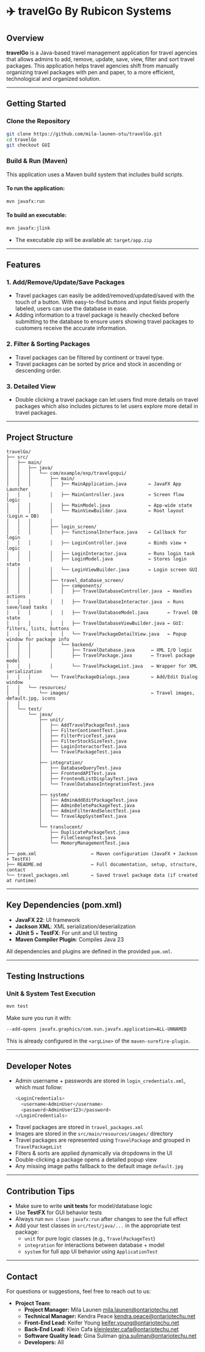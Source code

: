 [//]: # (This is a branch of travel go that uses JavaFX for a GUI.)

[//]: # ()
[//]: # (It uses the maven build system and this branch can be accessed by using "git clone https://github.com/mila-launen-otu/travelGo.git" to clone the repository and checking out the branch "GUI".)

[//]: # ()
[//]: # (to run this branch with the build scripts type into the terminal "mvn javafx:run")

[//]: # ()
[//]: # (to create an executable based on this branch with the build scripts type into the terminal "mvn javafx:jlink" the executable will be in the app.zip file in the target directory.)

[//]: # ()

# ✈️ travelGo By Rubicon Systems

## Overview

**travelGo** is a Java-based travel management application for travel agencies that allows admins to add, remove, 
update, save, view, filter and sort travel packages. This application helps travel agencies shift from manually 
organizing travel packages with pen and paper, to a more efficient, technological and organized solution.

---

## Getting Started

### Clone the Repository

```bash
git clone https://github.com/mila-launen-otu/travelGo.git
cd travelGo
git checkout GUI
```

### Build & Run (Maven)
This application uses a Maven build system that includes build scripts.

#### To **run** the application:
```bash
mvn javafx:run
```

#### To **build** an executable:
```bash
mvn javafx:jlink
```
- The executable zip will be available at: `target/app.zip`

---

## Features

### 1. Add/Remove/Update/Save Packages
* Travel packages can easily be added/removed/updated/saved with the touch of a button. With easy-to-find buttons and 
input fields properly labeled, users can use the database in ease.
* Adding information to a travel package is heavily checked before submitting to the database to ensure users showing 
travel packages to customers receive the accurate information.
### 2. Filter & Sorting Packages
* Travel packages can be filtered by continent or travel type.
* Travel packages can be sorted by price and stock in ascending or descending order.
### 3. Detailed View
* Double clicking a travel package can let users find more details on travel packages which also includes 
pictures to let users explore more detail in travel packages.

---

## Project Structure

```
travelGo/
├── src/
│   ├── main/
│   │   ├── java/
│   │   │   └── com/example/exp/travelgogui/
│   │   │       ├── main/
│   │   │       │   ├── MainApplication.java        ← JavaFX App Launcher
│   │   │       │   ├── MainController.java         ← Screen flow logic
│   │   │       │   ├── MainModel.java              ← App-wide state
│   │   │       │   └── MainViewBuilder.java        ← Root layout (Login ↔ DB)
│   │   │       │
│   │   │       ├── login_screen/
│   │   │       │   ├── functionalInterface.java    ← Callback for login
│   │   │       │   ├── LoginController.java        ← Binds view + logic
│   │   │       │   ├── LoginInteractor.java        ← Runs login task
│   │   │       │   ├── LoginModel.java             ← Stores login state
│   │   │       │   └── LoginViewBuilder.java       ← Login screen GUI
│   │   │       │
│   │   │       ├── travel_database_screen/
│   │   │       │   ├── components/
│   │   │       │   │   ├── TravelDatabaseController.java  ← Handles actions
│   │   │       │   │   ├── TravelDatabaseInteractor.java  ← Runs save/load tasks
│   │   │       │   │   ├── TravelDatabaseModel.java       ← Travel DB state
│   │   │       │   │   ├── TravelDatabaseViewBuilder.java ← GUI: filters, lists, buttons
│   │   │       │   │   └── TravelPackageDetailView.java   ← Popup window for package info
│   │   │       │   └── backend/
│   │   │       │       ├── TravelDatabase.java      ← XML I/O logic
│   │   │       │       ├── TravelPackage.java       ← Travel package model
│   │   │       │       └── TravelPackageList.java   ← Wrapper for XML serialization
│   │   │       └── TravelPackageDialogs.java        ← Add/Edit Dialog window
│   │   └── resources/
│   │       └── images/                              ← Travel images, default.jpg, icons
│   │
│   └── test/
│       └── java/
│           ├── unit/
│           │   ├── AddTravelPackageTest.java
│           │   ├── FilterContinentTest.java
│           │   ├── FilterPriceTest.java
│           │   ├── FilterStockSizeTest.java
│           │   ├── LoginInteractorTest.java        
│           │   └── TravelPackageTest.java
│           │
│           ├── integration/
│           │   ├── DatabaseQueryTest.java
│           │   ├── FrontendAPITest.java
│           │   ├── FrontendListDisplayTest.java
│           │   └── TravelDatabaseIntegrationTest.java
│           │
│           ├── system/
│           │   ├── AdminAddEditPackageTest.java
│           │   ├── AdminDeletePackageTest.java
│           │   ├── AdminFilterAndSelectTest.java
│           │   └── TravelAppSystemTest.java
│           │
│           └── translucent/
│               ├── DuplicatePackageTest.java
│               ├── FileCleanupTest.java
│               └── MemoryManagementTest.java
│
├── pom.xml                    ← Maven configuration (JavaFX + Jackson + TestFX)
├── README.md                  ← Full documentation, setup, structure, contact
└── travel_packages.xml        ← Saved travel package data (if created at runtime)
```

---

## Key Dependencies (pom.xml)

- **JavaFX 22**: UI framework
- **Jackson XML**: XML serialization/deserialization
- **JUnit 5** + **TestFX**: For unit and UI testing
- **Maven Compiler Plugin**: Compiles Java 23

All dependencies and plugins are defined in the provided `pom.xml`.

---

## Testing Instructions

### Unit & System Test Execution

```bash
mvn test
```

Make sure you run it with:

```bash
--add-opens javafx.graphics/com.sun.javafx.application=ALL-UNNAMED
```

This is already configured in the `<argLine>` of the `maven-surefire-plugin`.

---

## Developer Notes

- Admin username + passwords are stored in `login_credentials.xml`, which must follow:
  ```bash
  <LoginCredentials>
    <username>AdminUser</username>
    <password>AdminUser123</password>
  </LoginCredentials>
  ```
- Travel packages are stored in `travel_packages.xml`
- Images are stored in the `src/main/resources/images/` directory
- Travel packages are represented using `TravelPackage` and grouped in `TravelPackageList`
- Filters & sorts are applied dynamically via dropdowns in the UI
- Double-clicking a package opens a detailed popup view
- Any missing image paths fallback to the default image `default.jpg`

---

## Contribution Tips

- Make sure to write **unit tests** for model/database logic
- Use **TestFX** for GUI behavior tests
- Always run `mvn clean javafx:run` after changes to see the full effect
- Add your test classes in `src/test/java/...` in the appropriate test package:
    - `unit` for pure logic classes (e.g., `TravelPackageTest`)
    - `integration` for interactions between database + model
    - `system` for full app UI behavior using `ApplicationTest`

---

## Contact
For questions or suggestions, feel free to reach out to us:

* **Project Team**:
  * **Project Manager:** Mila Launen mila.launen@ontariotechu.net
  * **Technical Manager:** Kendra Peace kendra.peace@ontariotechu.net
  * **Front-End Lead:** Keifer Young keifer.young@ontariotechu.net
  * **Back-End Lead:** Klein Cafa kleinlester.cafa@ontariotechu.net
  * **Software Quality lead:** Gina Suliman gina.suliman@ontariotechu.net
  * **Developers:** All
